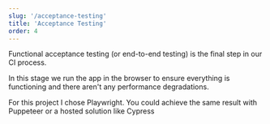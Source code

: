 ```yaml
---
slug: '/acceptance-testing'
title: 'Acceptance Testing'
order: 4
---
```


Functional acceptance testing (or end-to-end testing) is the final step in our CI process.

In this stage we run the app in the browser to ensure everything is functioning and there aren't any performance degradations.

For this project I chose Playwright. You could achieve the same result with Puppeteer or a hosted solution like Cypress
